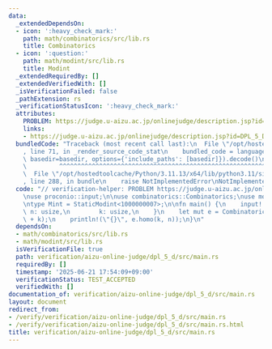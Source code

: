 ```yaml
---
data:
  _extendedDependsOn:
  - icon: ':heavy_check_mark:'
    path: math/combinatorics/src/lib.rs
    title: Combinatorics
  - icon: ':question:'
    path: math/modint/src/lib.rs
    title: Modint
  _extendedRequiredBy: []
  _extendedVerifiedWith: []
  _isVerificationFailed: false
  _pathExtension: rs
  _verificationStatusIcon: ':heavy_check_mark:'
  attributes:
    PROBLEM: https://judge.u-aizu.ac.jp/onlinejudge/description.jsp?id=DPL_5_D
    links:
    - https://judge.u-aizu.ac.jp/onlinejudge/description.jsp?id=DPL_5_D
  bundledCode: "Traceback (most recent call last):\n  File \"/opt/hostedtoolcache/Python/3.11.13/x64/lib/python3.11/site-packages/onlinejudge_verify/documentation/build.py\"\
    , line 71, in _render_source_code_stat\n    bundled_code = language.bundle(stat.path,\
    \ basedir=basedir, options={'include_paths': [basedir]}).decode()\n          \
    \         ^^^^^^^^^^^^^^^^^^^^^^^^^^^^^^^^^^^^^^^^^^^^^^^^^^^^^^^^^^^^^^^^^^^^^^^^^^^^^^^^^\n\
    \  File \"/opt/hostedtoolcache/Python/3.11.13/x64/lib/python3.11/site-packages/onlinejudge_verify/languages/rust.py\"\
    , line 288, in bundle\n    raise NotImplementedError\nNotImplementedError\n"
  code: "// verification-helper: PROBLEM https://judge.u-aizu.ac.jp/onlinejudge/description.jsp?id=DPL_5_D\n\
    \nuse proconio::input;\n\nuse combinatorics::Combinatorics;\nuse modint::StaticModint;\n\
    \ntype Mint = StaticModint<1000000007>;\n\nfn main() {\n    input! {\n       \
    \ n: usize,\n        k: usize,\n    }\n    let mut e = Combinatorics::<Mint>::new(n\
    \ + k);\n    println!(\"{}\", e.homo(k, n));\n}\n"
  dependsOn:
  - math/combinatorics/src/lib.rs
  - math/modint/src/lib.rs
  isVerificationFile: true
  path: verification/aizu-online-judge/dpl_5_d/src/main.rs
  requiredBy: []
  timestamp: '2025-06-21 17:54:09+09:00'
  verificationStatus: TEST_ACCEPTED
  verifiedWith: []
documentation_of: verification/aizu-online-judge/dpl_5_d/src/main.rs
layout: document
redirect_from:
- /verify/verification/aizu-online-judge/dpl_5_d/src/main.rs
- /verify/verification/aizu-online-judge/dpl_5_d/src/main.rs.html
title: verification/aizu-online-judge/dpl_5_d/src/main.rs
---
```

